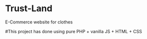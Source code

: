 # Trust-Land

E-Commerce website for clothes

#This project has done using pure PHP + vanilla JS + HTML + CSS

